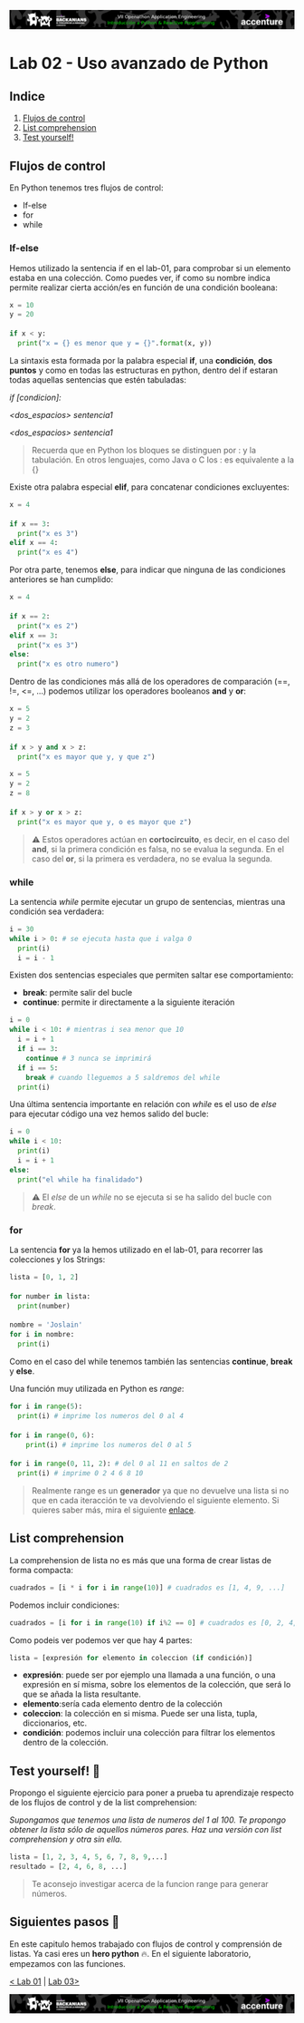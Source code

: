 <p align="center">
    <img src="../resources/header.png">
</p>

# Lab 02 - Uso avanzado de Python

## Indice

1. [Flujos de control](#flujos-de-control)
2. [List comprehension](#list-comprehension)
3. [Test yourself!](#test-yourself-100)


## Flujos de control

En Python tenemos tres flujos de control:

- If-else
- for
- while

### If-else

Hemos utilizado la sentencia if en el lab-01, para comprobar si un elemento estaba en una colección. Como puedes ver, if como su nombre indica permite realizar cierta acción/es en función de una condición booleana:

```python
x = 10
y = 20

if x < y:
  print("x = {} es menor que y = {}".format(x, y))
```

[^1]: Si no recuerdas el método format, revisa el capitulo *Trabajando con Strings* del lab-01.

La sintaxis esta formada por la palabra especial **if**, una **condición**, **dos puntos** y como en todas las estructuras en python, dentro del if estaran todas aquellas sentencias que estén tabuladas:

*if [condicion]:*

*<dos_espacios> sentencia1*

*<dos_espacios> sentencia1*

> Recuerda que en Python los bloques se distinguen por : y la tabulación. En otros lenguajes, como Java o C los : es equivalente a la {}

Existe otra palabra especial **elif**, para concatenar condiciones excluyentes:

```python
x = 4

if x == 3:
  print("x es 3")
elif x == 4:
  print("x es 4")
```

Por otra parte, tenemos **else**, para indicar que ninguna de las condiciones anteriores se han cumplido:

```python
x = 4

if x == 2:
  print("x es 2")
elif x == 3:
  print("x es 3")
else:
  print("x es otro numero")
```



Dentro de las condiciones más allá de los operadores de comparación (==, !=, <=, ...) podemos utilizar los operadores booleanos **and** y **or**:

```python
x = 5
y = 2
z = 3

if x > y and x > z:
  print("x es mayor que y, y que z")

```

```python
x = 5
y = 2
z = 8

if x > y or x > z:
  print("x es mayor que y, o es mayor que z")
```

> :warning: Estos operadores actúan en **cortocircuito**, es decir, en el caso del **and**, si la primera condición es falsa, no se evalua la segunda. En el caso del **or**, si la primera es verdadera, no se evalua la segunda.

### while

La sentencia *while* permite ejecutar un grupo de sentencias, mientras una condición sea verdadera:

```python
i = 30
while i > 0: # se ejecuta hasta que i valga 0
  print(i)
  i = i - 1
```

Existen dos sentencias especiales que permiten saltar ese comportamiento:

- **break**: permite salir del bucle
- **continue**: permite ir directamente a la siguiente iteración

```python
i = 0
while i < 10: # mientras i sea menor que 10
  i = i + 1
  if i == 3: 
    continue # 3 nunca se imprimirá
  if i == 5:
    break # cuando lleguemos a 5 saldremos del while
  print(i)
```

Una última sentencia importante en relación con *while* es el uso de *else* para ejecutar código una vez hemos salido del bucle:

```python
i = 0
while i < 10:
  print(i)
  i = i + 1
else:
  print("el while ha finalidado")
```

> :warning: El *else* de un *while* no se ejecuta si se ha salido del bucle con *break*.

### for

La sentencia **for** ya la hemos utilizado en el lab-01, para recorrer las colecciones y los Strings:

```python
lista = [0, 1, 2]

for number in lista:
  print(number)
  
nombre = 'Joslain'
for i in nombre:
  print(i)
```

Como en el caso del while tenemos también las sentencias **continue**, **break** y **else**.

Una función muy utilizada en Python es *range*:

```python
for i in range(5):
  print(i) # imprime los numeros del 0 al 4

for i in range(0, 6):
	print(i) # imprime los numeros del 0 al 5

for i in range(0, 11, 2): # del 0 al 11 en saltos de 2
  print(i) # imprime 0 2 4 6 8 10

```

> Realmente range es un **generador** ya que no devuelve una lista si no que en cada iteracción te va devolviendo el siguiente elemento. Si quieres saber más, mira el siguiente [enlace](https://docs.python.org/3.3/library/stdtypes.html?highlight=range#range).

## List comprehension

La comprehension de lista no es más que una forma de crear listas de forma compacta:

```python
cuadrados = [i * i for i in range(10)] # cuadrados es [1, 4, 9, ...]
```

Podemos incluir condiciones:

```python
cuadrados = [i for i in range(10) if i%2 == 0] # cuadrados es [0, 2, 4, ...]
```

Como podeis ver podemos ver que hay 4 partes:

```python
lista = [expresión for elemento in coleccion (if condición)]
```

- **expresión**: puede ser por ejemplo una llamada a una función, o una expresión en sí misma, sobre los elementos de la colección, que será lo que se añada la lista resultante.
- **elemento**:sería cada elemento dentro de la colección
- **coleccion**: la colección en si misma. Puede ser una lista, tupla, diccionarios, etc.
- **condición**: podemos incluir una colección para filtrar los elementos dentro de la colección.

## Test yourself! :100:

Propongo el siguiente ejercicio para poner a prueba tu aprendizaje respecto de los flujos de control y de la list comprehension:

_Supongamos que tenemos una lista de numeros del 1 al 100. Te propongo obtener la lista sólo de aquellos números pares. Haz una versión con list comprehension y otra sin ella._

```python
lista = [1, 2, 3, 4, 5, 6, 7, 8, 9,...]
resultado = [2, 4, 6, 8, ...]
```

> Te aconsejo investigar acerca de la funcion range para generar números.

## Siguientes pasos :rocket:

En este capitulo hemos trabajado con flujos de control y comprensión de listas. Ya casi eres un **hero python** :fire:. En el siguiente laboratorio, empezamos con las funciones.

[< Lab 01](../lab-01)  | [Lab 03>](../lab-03) 

<p align="center">
    <img src="../resources/header.png">
</p>

